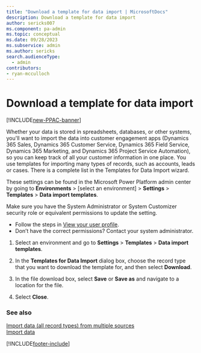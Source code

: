 ```yaml
---
title: "Download a template for data import | MicrosoftDocs"
description: Download a template for data import
author: sericks007
ms.component: pa-admin
ms.topic: conceptual
ms.date: 09/28/2023
ms.subservice: admin
ms.author: sericks
search.audienceType: 
  - admin
contributors:
- ryan-mcculloch 
---
```

# Download a template for data import

[!INCLUDE[new-PPAC-banner](~/includes/new-PPAC-banner.md)]

Whether your data is stored in spreadsheets, databases, or other systems, you'll want to import the data into customer engagement apps (Dynamics 365 Sales, Dynamics 365 Customer Service, Dynamics 365 Field Service, Dynamics 365 Marketing, and Dynamics 365 Project Service Automation), so you can keep track of all your customer information in one place. You use templates for importing many types of records, such as accounts, leads or cases. There is a complete list in the Templates for Data Import wizard.  

These settings can be found in the Microsoft Power Platform admin center by going to **Environments** > [select an environment] > **Settings** > **Templates** > **Data import templates**.

Make sure you have the System Administrator or System Customizer security role or equivalent permissions to update the setting.

- Follow the steps in [View your user profile](/powerapps/user/view-your-user-profile).
- Don’t have the correct permissions? Contact your system administrator.
  
1. Select an environment and go to **Settings** > **Templates** > **Data import templates**.
  
2. In the **Templates for Data Import** dialog box, choose the record type that you want to download the template for, and then select **Download**.  
  
3. In the file download box, select **Save** or **Save as** and navigate to a location for the file.  
  
4. Select **Close**.  
  
### See also  
[Import data (all record types) from multiple sources](import-data-all-record-types.md) <br />
[Import data](/powerapps/developer/common-data-service/import-data)
 


[!INCLUDE[footer-include](../includes/footer-banner.md)]
